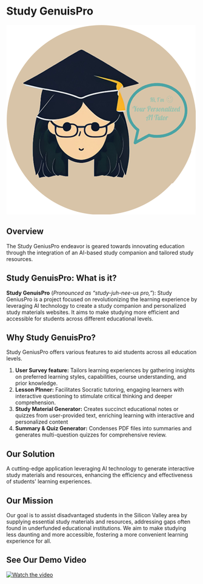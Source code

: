 # Study GenuisPro

![imaget](logo.png)

## Overview

The Study GeniusPro endeavor is geared towards innovating education through the integration of an AI-based study companion and tailored study resources.


## Study GenuisPro: What is it?

**Study GenuisPro** (*Pronounced as “study-juh-nee-us pro,”*):
Study GeniusPro is a project focused on revolutionizing the learning experience by leveraging AI technology to create a study companion and personalized study materials websites. It aims to make studying more efficient and accessible for students across different educational levels.

## Why Study GenuisPro? 

Study GeniusPro offers various features to aid students across all education levels. 

1. **User Survey feature:** Tailors learning experiences by gathering insights on preferred learning styles, capabilities, course understanding, and prior knowledge.
2. **Lesson Plnner:** Facilitates Socratic tutoring, engaging learners with interactive questioning to stimulate critical thinking and deeper comprehension.
3. **Study Material Generator:** Creates succinct educational notes or quizzes from user-provided text, enriching learning with interactive and personalized content
4. **Summary & Quiz Generator:** Condenses PDF files into summaries and generates multi-question quizzes for comprehensive review.
   
## Our Solution
A cutting-edge application leveraging AI technology to generate interactive study materials and resources, enhancing the efficiency and effectiveness of students' learning experiences.

## Our Mission
Our goal is to assist disadvantaged students in the Silicon Valley area by supplying essential study materials and resources, addressing gaps often found in underfunded educational institutions. We aim to make studying less daunting and more accessible, fostering a more convenient learning experience for all.

## See Our Demo Video
[![Watch the video](/logo.png.png)](https://github.com/SophiaN150/Personalized-AI-Tutor/assets/165322447/b924e05a-0dc5-48b2-be94-8fd87380ed9e) 

